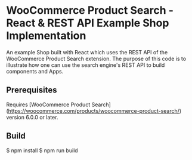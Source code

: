 # WooCommerce Product Search - React & REST API Example Shop Implementation

An example Shop built with React which uses the REST API of the WooCommerce Product Search extension. The purpose of this code is to illustrate how one can use the search engine's REST API to build components and Apps.

## Prerequisites

Requires [WooCommerce Product Search] (https://woocommerce.com/products/woocommerce-product-search/) version 6.0.0 or later.

## Build

$ npm install
$ npm run build

